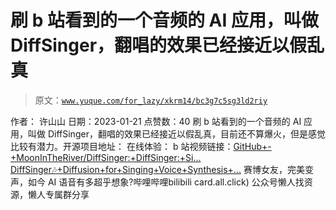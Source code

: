 # 刷 b 站看到的一个音频的 AI 应用，叫做 DiffSinger，翻唱的效果已经接近以假乱真

> 原文：[`www.yuque.com/for_lazy/xkrm14/bc3g7c5sg3ld2riy`](https://www.yuque.com/for_lazy/xkrm14/bc3g7c5sg3ld2riy)

<ne-p id="ue47ca65e" data-lake-id="ue47ca65e"><ne-text id="u68a0519a">作者： 许山山</ne-text></ne-p> <ne-p id="uecba154b" data-lake-id="uecba154b"><ne-text id="u1928b431">日期：2023-01-21</ne-text></ne-p> <ne-p id="u46b10c97" data-lake-id="u46b10c97"><ne-text id="ua629d2cc">点赞数：</ne-text><ne-text id="u4aff5957" ne-bold="true">40</ne-text></ne-p> <ne-hole id="u615faaf9" data-lake-id="u615faaf9"><ne-card data-card-name="hr" data-card-type="block" id="fk0W8" data-event-boundary="card"><ne-p id="ub3955ecd" data-lake-id="ub3955ecd"><ne-text id="u7a8a594d">刷 b 站看到的一个音频的 AI 应用，叫做 DiffSinger，翻唱的效果已经接近以假乱真，目前还不算爆火，但是感觉比较有潜力。开源项目地址： 在线体验：</ne-text> <ne-text id="u8c6295ae">b 站视频链接：</ne-text>[<ne-text id="uc3797de0">GitHub+-+MoonInTheRiver/DiffSinger:+DiffSinger:+Si...</ne-text>](https://github.com/MoonInTheRiver/DiffSinger) [<ne-text id="ucaf5100a">DiffSinger🎶+Diffusion+for+Singing+Voice+Synthesis+...</ne-text>](https://huggingface.co/spaces/Silentlin/DiffSinger) <ne-text id="uce538b9a">赛博女友，完美变声，如今 AI 语音有多超乎想象?</ne-text><ne-text id="u233ba21c" ne-italic="true">哔哩哔哩</ne-text><ne-text id="u5fe67832">bilibili</ne-text> <ne-text id="u3c489559"><ne-text id="u0a5388c5">card.all.click)</ne-text></ne-p> <ne-hole id="u95696055" data-lake-id="u95696055"><ne-card data-card-name="hr" data-card-type="block" id="gJxk1" data-event-boundary="card"><ne-p id="u2b1bd316" data-lake-id="u2b1bd316"><ne-text id="u405abd01">公众号懒人找资源，懒人专属群分享</ne-text></ne-p></ne-card></ne-hole></ne-card></ne-hole>